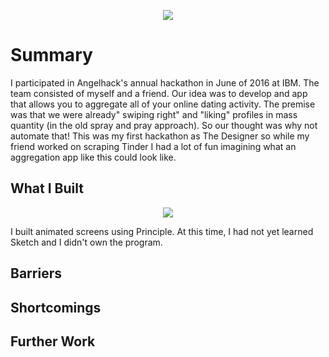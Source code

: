<p align="center">
<img src="http://angelhack.com/wp-content/uploads/2016/02/AngelHack.png"></p>
<h1>Summary</h1>
<p>I participated in Angelhack's annual hackathon in June of 2016 at IBM. The team consisted of myself and a friend. Our idea was to develop and app that allows you to aggregate all of your online dating activity. The premise was that we were already" swiping right" and "liking" profiles in mass quantity (in the old spray and pray approach). So our thought was why not automate that! This was my first hackathon as The Designer so while my friend worked on scraping Tinder I had a lot of fun imagining what an aggregation app like this could look like. </p>

<h2>What I Built</h2>
<p align="center">
<img src="https://github.com/squigglydonut/portfolio/blob/master/Angelhack-SIlicon-Valley-2016/imgs/Plenty%20of%20Bots%20App.gif"></p>
<p>I built animated screens using Principle. At this time, I had not yet learned Sketch and I didn't own the program.</p>

<h2>Barriers</h2>
<p></p>

<h2>Shortcomings</h2>
<p></p>

<h2>Further Work</h2>
<p></p>
